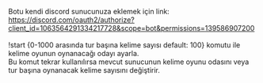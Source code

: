 Botu kendi discord sunucunuza eklemek için link: https://discord.com/oauth2/authorize?client_id=1063564291334217728&scope=bot&permissions=139586907200 <br><br>
!start {0-1000 arasında tur başına kelime sayısı default: 100} komutu ile kelime oyunun oynanacağı odayı ayarla.<br>
Bu komut tekrar kullanılırsa mevcut sunucunun kelime oyunu odasını veya tur başına oynanacak kelime sayısını değiştirir.
